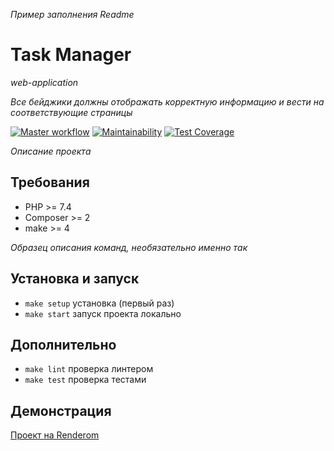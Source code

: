 *Пример заполнения Readme*

# Task Manager

*web-application*

*Все бейджики должны отображать корректную информацию и вести на соответствующие страницы*

[![Master workflow](https://github.com/<user_name>/<repository_name>/workflows/Master%20workflow/badge.svg)](https://github.com/<user_name>/<repository_name>/actions)
[![Maintainability](https://api.codeclimate.com/v1/badges/dfc50c2d88cd46d069c1/maintainability)](https://codeclimate.com/github/<user_name>/<repository_name>//maintainability)
[![Test Coverage](https://api.codeclimate.com/v1/badges/dfc50c2d88cd46d069c1/test_coverage)](https://codeclimate.com/github/<user_name>/<repository_name>/test_coverage)

*Описание проекта*

## Требования

* PHP >= 7.4
* Composer >= 2
* make >= 4

*Образец описания команд, необязательно именно так*

## Установка и запуск

* `make setup` установка (первый раз)
* `make start` запуск проекта локально

## Дополнительно

* `make lint` проверка линтером
* `make test` проверка тестами

## Демонстрация

[Проект на Renderom](https://<project_name>.onrender.com/)
